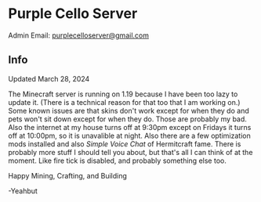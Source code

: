 # Purple Cello Server

Admin Email: [purplecelloserver@gmail.com](mailto:purplecelloserver@gmail.com)

## Info
Updated March 28, 2024

The Minecraft server is running on 1.19 because I have been too lazy to update it. (There is a technical reason for that too that I am working on.)
Some known issues are that skins don't work except for when they do and pets won't sit down except for when they do. Those are probably my bad.
Also the internet at my house turns off at 9:30pm except on Fridays it turns off at 10:00pm, so it is unavalible at night.
Also there are a few optimization mods installed and also *Simple Voice Chat* of Hermitcraft fame.
There is probably more stuff I should tell you about, but that's all I can think of at the moment. Like fire tick is disabled, and probably something else too.

Happy Mining, Crafting, and Building

-Yeahbut
